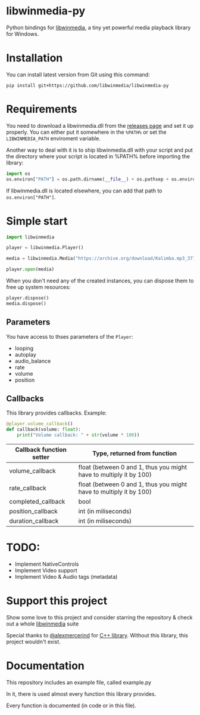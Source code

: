 # libwinmedia-py
Python bindings for [libwinmedia](https://github.com/harmonoid/libwinmedia), a tiny yet powerful media playback library for Windows.

# Installation
You can install latest version from Git using this command:
```shell
pip install git+https://github.com/libwinmedia/libwinmedia-py
```

# Requirements
You need to download a libwinmedia.dll from the [releases page](https://github.com/harmonoid/libwinmedia/releases) and set it up properly. You can either put it somewhere in the `%PATH%` or set the `LIBWINMEDIA_PATH` enviroment variable.

Another way to deal with it is to ship libwinmedia.dll with your script and put the directory where your script is located in %PATH% before importing the library:
```py
import os
os.environ["PATH"] = os.path.dirname(__file__) + os.pathsep + os.environ["PATH"]
```
If libwinmedia.dll is located elsewhere, you can add that path to `os.environ["PATH"]`.

# Simple start
```py
import libwinmedia

player = libwinmedia.Player()

media = libwinmedia.Media("https://archive.org/download/Kalimba.mp3_377/Kalimba.mp3")

player.open(media)
```

When you don't need any of the created instances, you can dispose them to free up system resources:
```py
player.dispose()
media.dispose()
```

## Parameters
You have access to thses parameters of the `Player`:
- looping
- autoplay
- audio_balance
- rate
- volume
- position

## Callbacks
This library provides callbacks.
Example:
```py
@player.volume_callback()
def callback(volume: float):
    print("Volume callback: " + str(volume * 100))
```

| Callback function setter | Type, returned from function                                       |
|--------------------------|--------------------------------------------------------------------|
| volume_callback      | float (between 0 and 1, thus you might have to multiply it by 100) |
| rate_callback        | float (between 0 and 1, thus you might have to multiply it by 100) |
| completed_callback   | bool                                                               |
| position_callback    | int (in miliseconds)                                               |
| duration_callback    | int (in miliseconds)                                               |

# TODO:
- Implement NativeControls
- Implement Video support
- Implement Video & Audio tags (metadata)

# Support this project
Show some love to this project and consider starring the repository & check out a whole [libwinmedia](https://github.com/libwinmedia) suite

Special thanks to [@alexmercerind](https://github.com/alexmercerind) for [C++ library](https://github.com/libwinmedia/libwinmedia).
Without this library, this project wouldn't exist.

# Documentation
This repository includes an example file, called example.py

In it, there is used almost every function this library provides.

Every function is documented (in code or in this file).